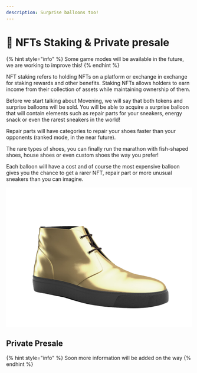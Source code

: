 ```yaml
---
description: Surprise balloons too!
---
```


# 🎁 NFTs Staking & Private presale

{% hint style="info" %}
Some game modes will be available in the future, we are working to improve this!
{% endhint %}

NFT staking refers to holding NFTs on a platform or exchange in exchange for staking rewards and other benefits. Staking NFTs allows holders to earn income from their collection of assets while maintaining ownership of them.

Before we start talking about Movening, we will say that both tokens and surprise balloons will be sold. You will be able to acquire a surprise balloon that will contain elements such as repair parts for your sneakers, energy snack or even the rarest sneakers in the world!&#x20;

Repair parts will have categories to repair your shoes faster than your opponents (ranked mode, in the near future).&#x20;

The rare types of shoes, you can finally run the marathon with fish-shaped shoes, house shoes or even custom shoes the way you prefer!&#x20;

Each balloon will have a cost and of course the most expensive balloon gives you the chance to get a rarer NFT, repair part or more unusual sneakers than you can imagine.

![](<../.gitbook/assets/oro-removebg-preview (1) (1).png>)



## Private Presale

{% hint style="info" %}
Soon more information will be added on the way
{% endhint %}
